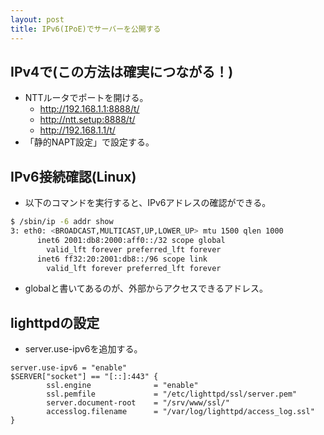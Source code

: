 ```yaml
---
layout: post
title: IPv6(IPoE)でサーバーを公開する
---
```


## IPv4で(この方法は確実につながる！)
 - NTTルータでポートを開ける。
   - http://192.168.1.1:8888/t/
   - http://ntt.setup:8888/t/
   - http://192.168.1.1/t/
 - 「静的NAPT設定」で設定する。

## IPv6接続確認(Linux)
 - 以下のコマンドを実行すると、IPv6アドレスの確認ができる。

```bash
$ /sbin/ip -6 addr show
3: eth0: <BROADCAST,MULTICAST,UP,LOWER_UP> mtu 1500 qlen 1000
      inet6 2001:db8:2000:aff0::/32 scope global
        valid_lft forever preferred_lft forever
      inet6 ff32:20:2001:db8::/96 scope link
        valid_lft forever preferred_lft forever
```

 - globalと書いてあるのが、外部からアクセスできるアドレス。

## lighttpdの設定
 - server.use-ipv6を追加する。

```
server.use-ipv6 = "enable"
$SERVER["socket"] == "[::]:443" {
        ssl.engine              = "enable"
        ssl.pemfile             = "/etc/lighttpd/ssl/server.pem"
        server.document-root    = "/srv/www/ssl/"
        accesslog.filename      = "/var/log/lighttpd/access_log.ssl"
}
```
